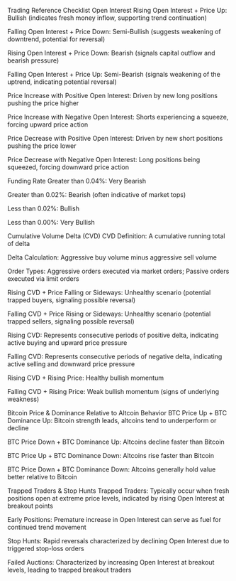 Trading Reference Checklist
Open Interest
Rising Open Interest + Price Up: Bullish (indicates fresh money inflow, supporting trend continuation)

Falling Open Interest + Price Down: Semi-Bullish (suggests weakening of downtrend, potential for reversal)

Rising Open Interest + Price Down: Bearish (signals capital outflow and bearish pressure)

Falling Open Interest + Price Up: Semi-Bearish (signals weakening of the uptrend, indicating potential reversal)

Price Increase with Positive Open Interest: Driven by new long positions pushing the price higher

Price Increase with Negative Open Interest: Shorts experiencing a squeeze, forcing upward price action

Price Decrease with Positive Open Interest: Driven by new short positions pushing the price lower

Price Decrease with Negative Open Interest: Long positions being squeezed, forcing downward price action


Funding Rate
Greater than 0.04%: Very Bearish

Greater than 0.02%: Bearish (often indicative of market tops)

Less than 0.02%: Bullish

Less than 0.00%: Very Bullish


Cumulative Volume Delta (CVD)
CVD Definition: A cumulative running total of delta

Delta Calculation: Aggressive buy volume minus aggressive sell volume

Order Types: Aggressive orders executed via market orders; Passive orders executed via limit orders

Rising CVD + Price Falling or Sideways: Unhealthy scenario (potential trapped buyers, signaling possible reversal)

Falling CVD + Price Rising or Sideways: Unhealthy scenario (potential trapped sellers, signaling possible reversal)

Rising CVD: Represents consecutive periods of positive delta, indicating active buying and upward price pressure

Falling CVD: Represents consecutive periods of negative delta, indicating active selling and downward price pressure

Rising CVD + Rising Price: Healthy bullish momentum

Falling CVD + Rising Price: Weak bullish momentum (signs of underlying weakness)


Bitcoin Price & Dominance Relative to Altcoin Behavior
BTC Price Up + BTC Dominance Up: Bitcoin strength leads, altcoins tend to underperform or decline

BTC Price Down + BTC Dominance Up: Altcoins decline faster than Bitcoin

BTC Price Up + BTC Dominance Down: Altcoins rise faster than Bitcoin

BTC Price Down + BTC Dominance Down: Altcoins generally hold value better relative to Bitcoin


Trapped Traders & Stop Hunts
Trapped Traders: Typically occur when fresh positions open at extreme price levels, indicated by rising Open Interest at breakout points

Early Positions: Premature increase in Open Interest can serve as fuel for continued trend movement

Stop Hunts: Rapid reversals characterized by declining Open Interest due to triggered stop-loss orders

Failed Auctions: Characterized by increasing Open Interest at breakout levels, leading to trapped breakout traders



